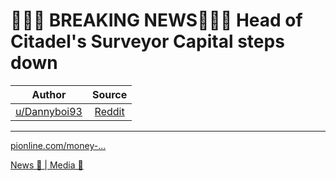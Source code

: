 📣📣📣 BREAKING NEWS📣📣📣 Head of Citadel's Surveyor Capital steps down
========================================================================

| Author       | Source       | 
| :-------------: |:-------------:|
|  [u/Dannyboi93](https://www.reddit.com/user/Dannyboi93/) | [Reddit](https://www.reddit.com/r/Superstonk/comments/n5rni7/breaking_news_head_of_citadels_surveyor_capital/) | 

---

[pionline.com/money-...](https://www.pionline.com/money-management/head-citadels-surveyor-capital-steps-down)

[News 📰 | Media 📱](https://www.reddit.com/r/Superstonk/search?q=flair_name%3A%22News%20%F0%9F%93%B0%20%7C%20Media%20%F0%9F%93%B1%22&restrict_sr=1)
